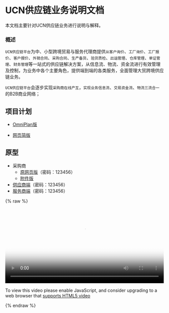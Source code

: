# UCN供应链业务说明文档

本文档主要针对UCN供应链业务进行说明与解释。

### 概述

`UCN供应链平台`为中、小型跨境贸易与服务代理商提供`从客户询价`、`工厂询价`、`工厂报价`、`客户报价`、`外销合同`、`采购合同`、`生产备货`、`验货质检`、`出运管理`、`仓库管理`、`单证管理`、`财务管理`等一站式的供应链解决方案，从信息流、物流、资金流进行有效管理及控制，为业务中各个主要角色，提供端到端的各类服务，全面管理大贸跨境供应链业务。

`UCN供应链平台`会逐步实现`采购商在线产互`，`实现业务信息流`、`交易资金流`、`物流三流合一`的B2B商业网络；

## 项目计划

* [OmniPlan版](/assets/Plan/index.html)

* [网页简版](https://shimo.im/sheet/Z7dTySowyCE5J7AA/)

## 原型

* 采购商
  * [原网页版](https://axhub.im/pro/282c989ac491f80f)（密码：123456）
  * [附件版](/assets/Prototype/index.html)     
* [供应商端](https://axhub.im/pro/7ea34a55779f8db6)（密码：123456）
* [服务商端](https://axhub.im/pro/86afd076482af3cf)（密码：123456）

{% raw %}
<video id="my-video" class="video-js" controls preload="auto" width="100%"
poster="https://zhangjikai.com/resource/poster.jpg" data-setup='{"aspectRatio":"16:9"}'>
  <source src="https://zhangjikai.com/resource/demo.mp4" type='video/mp4' >
  <p class="vjs-no-js">
    To view this video please enable JavaScript, and consider upgrading to a web browser that
    <a href="http://videojs.com/html5-video-support/" target="_blank">supports HTML5 video</a>
  </p>
</video>
{% endraw %}



